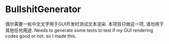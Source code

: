 # BullshitGenerator
偶尔需要一些中文文字用于GUI开发时测试文本渲染. 本项目只做这一项, 请勿用于其他任何用途.
Needs to generate some texts to test if my GUI rendering codes good or not. so I made this.
